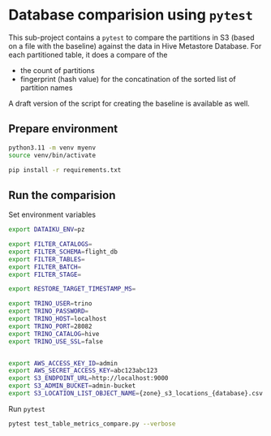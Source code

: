 # Database comparision using `pytest`

This sub-project contains a `pytest` to compare the partitions in S3 (based on a file with the baseline) against the data in Hive Metastore Database. For each partitioned table, it does a compare of the 

 * the count of partitions 
 * fingerprint (hash value) for the concatination of the sorted list of partition names

A draft version of the script for creating the baseline is available as well.

## Prepare environment

```bash
python3.11 -m venv myenv
source venv/bin/activate

pip install -r requirements.txt
```

## Run the comparision

Set environment variables

```bash
export DATAIKU_ENV=pz

export FILTER_CATALOGS=
export FILTER_SCHEMA=flight_db
export FILTER_TABLES=
export FILTER_BATCH=
export FILTER_STAGE=

export RESTORE_TARGET_TIMESTAMP_MS=

export TRINO_USER=trino
export TRINO_PASSWORD=
export TRINO_HOST=localhost
export TRINO_PORT=28082
export TRINO_CATALOG=hive
export TRINO_USE_SSL=false


export AWS_ACCESS_KEY_ID=admin
export AWS_SECRET_ACCESS_KEY=abc123abc123
export S3_ENDPOINT_URL=http://localhost:9000
export S3_ADMIN_BUCKET=admin-bucket
export S3_LOCATION_LIST_OBJECT_NAME={zone}_s3_locations_{database}.csv
```

Run `pytest`

```bash
pytest test_table_metrics_compare.py --verbose
```


